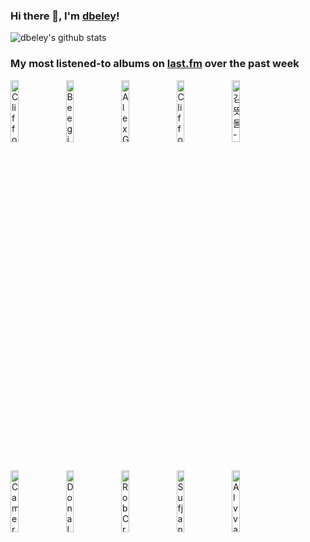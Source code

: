 ### Hi there 👋, I'm [dbeley](https://dbeley.ovh/en)!

![dbeley's github stats](https://github-readme-stats.vercel.app/api?username=dbeley)

### My most listened-to albums on [last.fm](https://www.last.fm/user/d_beley) over the past week

[<img src='https://lastfm.freetls.fastly.net/i/u/300x300/a6fc1546ba776d3d70cf33a5fa1f5f77.jpg' width='16%' height='16%' alt='Clifford Brown & Max Roach - Study in Brown'>](https://www.last.fm/music/clifford%2bbrown%2b%2526%2bmax%2broach/study%2bin%2bbrown)&nbsp;
[<img src='https://lastfm.freetls.fastly.net/i/u/300x300/1c9d4b2ff94d4613c6d3bfb8c941f5b3.jpg' width='16%' height='16%' alt='Beegie Adair - Jazz Piano Christmas'>](https://www.last.fm/music/beegie%2badair/jazz%2bpiano%2bchristmas)&nbsp;
[<img src='https://lastfm.freetls.fastly.net/i/u/300x300/03337c9410154aa74af1e6b23bafa085.jpg' width='16%' height='16%' alt='Alex G - RACE'>](https://www.last.fm/music/alex%2bg/race)&nbsp;
[<img src='https://lastfm.freetls.fastly.net/i/u/300x300/605d70873a0247110ca91da88d025486.jpg' width='16%' height='16%' alt='Clifford Brown - Memorial Album'>](https://www.last.fm/music/clifford%2bbrown/memorial%2balbum)&nbsp;
[<img src='https://lastfm.freetls.fastly.net/i/u/300x300/2a94ecaf75fac99bba5f6e4c060f3acc.jpg' width='16%' height='16%' alt='김뜻돌 - Angel Interview'>](https://www.last.fm/music/%25ea%25b9%2580%25eb%259c%25bb%25eb%258f%258c/angel%2binterview)&nbsp;
<br>
[<img src='https://lastfm.freetls.fastly.net/i/u/300x300/fedfb8b9aefe754a4a3ba0a6161541d5.jpg' width='16%' height='16%' alt='Cameron Winter - Heavy Metal'>](https://www.last.fm/music/cameron%2bwinter/heavy%2bmetal)&nbsp;
[<img src='https://lastfm.freetls.fastly.net/i/u/300x300/06400c9d2bee4895c858983c90c05311.png' width='16%' height='16%' alt='Donald Fagen - Morph The Cat'>](https://www.last.fm/music/donald%2bfagen/morph%2bthe%2bcat)&nbsp;
[<img src='https://lastfm.freetls.fastly.net/i/u/300x300/d6c20722926ba91897732d454aeee1ba.png' width='16%' height='16%' alt='Rob Crow - He Thinks Hes People'>](https://www.last.fm/music/rob%2bcrow/he%2bthinks%2bhe%2527s%2bpeople)&nbsp;
[<img src='https://lastfm.freetls.fastly.net/i/u/300x300/702064554120e836aa2e1f22061c91c5.jpg' width='16%' height='16%' alt='Sufjan Stevens - Hark! Songs For Christmas, Volume II'>](https://www.last.fm/music/sufjan%2bstevens/hark%2521%2bsongs%2bfor%2bchristmas%252c%2bvolume%2bii)&nbsp;
[<img src='https://lastfm.freetls.fastly.net/i/u/300x300/e41b308ca8a94f72e26a79320a3bf313.jpg' width='16%' height='16%' alt='Alvvays - Blue Rev'>](https://www.last.fm/music/alvvays/blue%2brev)&nbsp;
<br>
